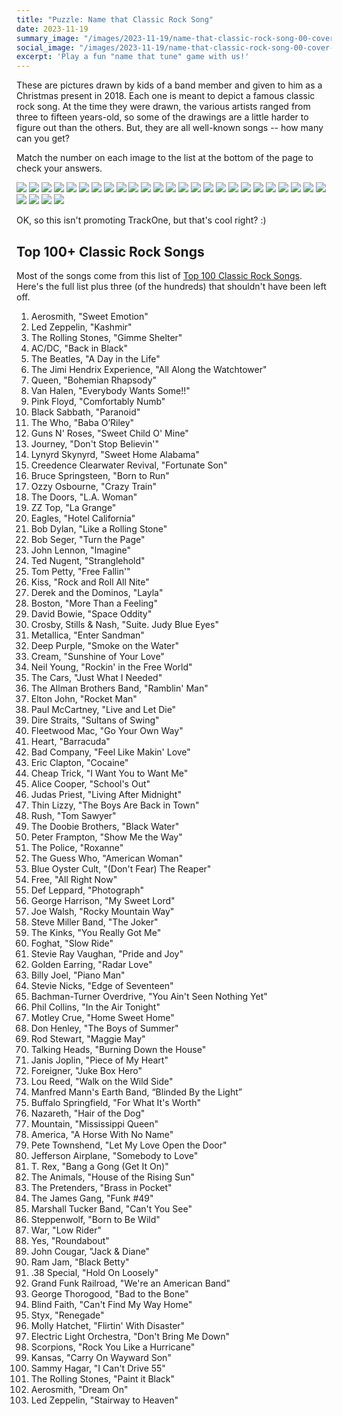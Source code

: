 ```yaml
---
title: "Puzzle: Name that Classic Rock Song"
date: 2023-11-19
summary_image: "/images/2023-11-19/name-that-classic-rock-song-00-cover--social.jpg"
social_image: "/images/2023-11-19/name-that-classic-rock-song-00-cover--social.jpg"
excerpt: 'Play a fun "name that tune" game with us!'
---
```


These are pictures drawn by kids of a band member and given to him as a Christmas present in 2018.
Each one is meant to depict a famous classic rock song.
At the time they were drawn, the various artists ranged from three to fifteen years-old,
so some of the drawings are a little harder to figure out than the others.
But, they are all well-known songs -- how many can you get?

Match the number on each image to the list at the bottom of the page to check your answers.

<div class="gallery" data-columns="4">
  <img src="/images/2023-11-19/name-that-classic-rock-song-00-cover.jpg">
  <img src="/images/2023-11-19/name-that-classic-rock-song-26.jpg">
  <img src="/images/2023-11-19/name-that-classic-rock-song-09.jpg">
  <img src="/images/2023-11-19/name-that-classic-rock-song-25.jpg">
  <img src="/images/2023-11-19/name-that-classic-rock-song-20.jpg">
  <img src="/images/2023-11-19/name-that-classic-rock-song-17.jpg">
  <img src="/images/2023-11-19/name-that-classic-rock-song-14.jpg">
  <img src="/images/2023-11-19/name-that-classic-rock-song-07.jpg">
  <img src="/images/2023-11-19/name-that-classic-rock-song-03.jpg">
  <img src="/images/2023-11-19/name-that-classic-rock-song-27.jpg">
  <img src="/images/2023-11-19/name-that-classic-rock-song-28.jpg">
  <img src="/images/2023-11-19/name-that-classic-rock-song-18.jpg">
  <img src="/images/2023-11-19/name-that-classic-rock-song-02.jpg">
  <img src="/images/2023-11-19/name-that-classic-rock-song-10.jpg">
  <img src="/images/2023-11-19/name-that-classic-rock-song-01.jpg">
  <img src="/images/2023-11-19/name-that-classic-rock-song-04.jpg">
  <img src="/images/2023-11-19/name-that-classic-rock-song-06.jpg">
  <img src="/images/2023-11-19/name-that-classic-rock-song-16.jpg">
  <img src="/images/2023-11-19/name-that-classic-rock-song-21.jpg">
  <img src="/images/2023-11-19/name-that-classic-rock-song-11.jpg">
  <img src="/images/2023-11-19/name-that-classic-rock-song-13.jpg">
  <img src="/images/2023-11-19/name-that-classic-rock-song-12.jpg">
  <img src="/images/2023-11-19/name-that-classic-rock-song-19.jpg">
  <img src="/images/2023-11-19/name-that-classic-rock-song-15.jpg">
  <img src="/images/2023-11-19/name-that-classic-rock-song-22.jpg">
  <img src="/images/2023-11-19/name-that-classic-rock-song-08.jpg">
  <img src="/images/2023-11-19/name-that-classic-rock-song-05.jpg">
  <img src="/images/2023-11-19/name-that-classic-rock-song-23.jpg">
  <img src="/images/2023-11-19/name-that-classic-rock-song-24.jpg">
</div>

OK, so this isn't promoting TrackOne, but that's cool right?  :)

<h2>Top 100+ Classic Rock Songs</h2>

Most of the songs come from this list of [Top 100 Classic Rock Songs][1].
Here's the full list plus three (of the hundreds) that shouldn't have been left off.

1. Aerosmith, "Sweet Emotion"
2. Led Zeppelin, "Kashmir"
3. The Rolling Stones, "Gimme Shelter"
4. AC/DC, "Back in Black"
5. The Beatles, "A Day in the Life"
6. The Jimi Hendrix Experience, "All Along the Watchtower"
7. Queen, "Bohemian Rhapsody"
8. Van Halen, "Everybody Wants Some!!"
9. Pink Floyd, "Comfortably Numb"
10. Black Sabbath, "Paranoid"
11. The Who, "Baba O’Riley"
12. Guns N' Roses, "Sweet Child O' Mine"
13. Journey, "Don't Stop Believin'"
14. Lynyrd Skynyrd, "Sweet Home Alabama"
15. Creedence Clearwater Revival, "Fortunate Son"
16. Bruce Springsteen, "Born to Run"
17. Ozzy Osbourne, "Crazy Train"
18. The Doors, "L.A. Woman"
19. ZZ Top, "La Grange"
20. Eagles, "Hotel California"
21. Bob Dylan, "Like a Rolling Stone"
22. Bob Seger, "Turn the Page"
23. John Lennon, "Imagine"
24. Ted Nugent, "Stranglehold"
25. Tom Petty, "Free Fallin'"
26. Kiss, "Rock and Roll All Nite"
27. Derek and the Dominos, "Layla"
28. Boston, "More Than a Feeling"
29. David Bowie, "Space Oddity"
30. Crosby, Stills & Nash, "Suite. Judy Blue Eyes"
31. Metallica, "Enter Sandman"
32. Deep Purple, "Smoke on the Water"
33. Cream, "Sunshine of Your Love"
34. Neil Young, "Rockin' in the Free World"
35. The Cars, "Just What I Needed"
36. The Allman Brothers Band, "Ramblin' Man"
37. Elton John, "Rocket Man"
38. Paul McCartney, "Live and Let Die"
39. Dire Straits, "Sultans of Swing"
40. Fleetwood Mac, "Go Your Own Way"
41. Heart, "Barracuda"
42. Bad Company, "Feel Like Makin' Love"
43. Eric Clapton, "Cocaine"
44. Cheap Trick, "I Want You to Want Me"
45. Alice Cooper, "School's Out"
46. Judas Priest, "Living After Midnight"
47. Thin Lizzy, "The Boys Are Back in Town"
48. Rush, "Tom Sawyer"
49. The Doobie Brothers, "Black Water"
50. Peter Frampton, "Show Me the Way"
51. The Police, "Roxanne"
52. The Guess Who, "American Woman"
53. Blue Oyster Cult, "(Don't Fear) The Reaper"
54. Free, "All Right Now"
55. Def Leppard, "Photograph"
56. George Harrison, "My Sweet Lord"
57. Joe Walsh, "Rocky Mountain Way"
58. Steve Miller Band, "The Joker"
59. The Kinks, "You Really Got Me"
60. Foghat, "Slow Ride"
61. Stevie Ray Vaughan, "Pride and Joy"
62. Golden Earring, "Radar Love"
63. Billy Joel, "Piano Man"
64. Stevie Nicks, "Edge of Seventeen"
65. Bachman-Turner Overdrive, "You Ain't Seen Nothing Yet"
66. Phil Collins, "In the Air Tonight"
67. Motley Crue, "Home Sweet Home"
68. Don Henley, "The Boys of Summer"
69. Rod Stewart, "Maggie May"
70. Talking Heads, "Burning Down the House"
71. Janis Joplin, "Piece of My Heart"
72. Foreigner, "Juke Box Hero"
73. Lou Reed, "Walk on the Wild Side"
74. Manfred Mann's Earth Band, “Blinded By the Light”
75. Buffalo Springfield, "For What It's Worth"
76. Nazareth, "Hair of the Dog"
77. Mountain, "Mississippi Queen"
78. America, "A Horse With No Name"
79. Pete Townshend, "Let My Love Open the Door"
80. Jefferson Airplane, "Somebody to Love"
81. T. Rex, "Bang a Gong (Get It On)"
82. The Animals, "House of the Rising Sun"
83. The Pretenders, "Brass in Pocket"
84. The James Gang, "Funk #49"
85. Marshall Tucker Band, "Can't You See"
86. Steppenwolf, "Born to Be Wild"
87. War, "Low Rider"
88. Yes, "Roundabout"
89. John Cougar, "Jack & Diane"
90. Ram Jam, "Black Betty"
91. .38 Special, "Hold On Loosely"
92. Grand Funk Railroad, "We're an American Band"
93. George Thorogood, "Bad to the Bone"
94. Blind Faith, "Can't Find My Way Home"
95. Styx, "Renegade"
96. Molly Hatchet, "Flirtin' With Disaster"
97. Electric Light Orchestra, "Don't Bring Me Down"
98. Scorpions, "Rock You Like a Hurricane"
99. Kansas, "Carry On Wayward Son"
100. Sammy Hagar, "I Can't Drive 55"
101. The Rolling Stones, "Paint it Black"
102. Aerosmith, "Dream On"
103. Led Zeppelin, "Stairway to Heaven"


[1]: https://web.archive.org/web/20181221213809/https://ultimateclassicrock.com/top-100-classic-rock-songs/


